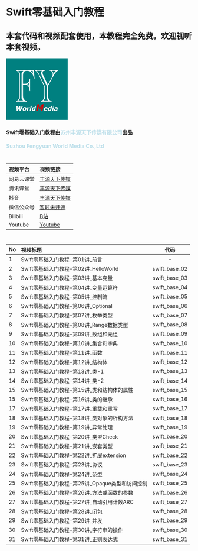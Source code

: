 # Swift零基础入门教程
## 本套代码和视频配套使用，本教程完全免费。欢迎视听本套视频。
![image info](./logo.png)

#### Swift零基础入门教程由<strong style="color: lightblue; opacity: 0.80;">苏州丰源天下传媒有限公司</strong>出品
#### <strong style="color: lightblue; opacity: 0.80;">Suzhou Fengyuan World Media Co.,Ltd</strong>

#
| 视频平台 | 视频链接 | 
|:-----------|:------------|
| 网易云课堂    |     [丰源天下传媒](https://study.163.com/provider/480000002275483/course.htm?share=2&shareId=480000002275483 "丰源天下传媒") |
| 腾讯课堂    |     [丰源天下传媒](https://fengyuantianxia.ke.qq.com/#tab=1&category=-1 "丰源天下传媒") |
| 抖音    |     [丰源天下传媒](https://student-api.iyincaishijiao.com/t/dWNtL5k/ "丰源天下传媒") |
| 微信公众号    |     [暂时未开通](暂时未开通 "暂时未开通") |
| Bilibili    |     [B站](https://space.bilibili.com/1311776362) |
| Youtube    |     [Youtube](https://www.youtube.com/channel/UCPPBnRw60xZ6VB1B-4B-rjQ/featured) |


# 
| No | 视频标题 | 代码 |
|:-----------|:------------|:------------:|
| 1    |     Swift零基础入门教程-第01讲_前言 |   -    |
| 2    |     Swift零基础入门教程-第02讲_HelloWorld |   swift_base_02    |
| 3    |     Swift零基础入门教程-第03讲_基本变量 |   swift_base_03    |
| 4    |     Swift零基础入门教程-第04讲_变量运算符 |  swift_base_04    |
| 5    |     Swift零基础入门教程-第05讲_控制流 |   swift_base_05    |
| 6    |     Swift零基础入门教程-第06讲_Optional |   swift_base_06    |
| 7    |     Swift零基础入门教程-第07讲_枚举类型 |   swift_base_07    |
| 8    |     Swift零基础入门教程-第08讲_Range数据类型 |   swift_base_08    |
| 9    |     Swift零基础入门教程-第09讲_数组和元组 |   swift_base_09    |
| 10    |     Swift零基础入门教程-第10讲_集合和字典 |   swift_base_10    |
| 11    |     Swift零基础入门教程-第11讲_函数 |   swift_base_11    |
| 12    |     Swift零基础入门教程-第12讲_结构体 |   swift_base_12    |
| 13    |     Swift零基础入门教程-第13讲_类-1 |   swift_base_13    |
| 14    |     Swift零基础入门教程-第14讲_类-2 |   swift_base_14    |
| 15    |     Swift零基础入门教程-第15讲_类和结构体的属性 |   swift_base_15   |
| 15    |     Swift零基础入门教程-第16讲_类的继承 |   swift_base_16    |
| 17    |     Swift零基础入门教程-第17讲_重载和重写 |  swift_base_17   |
| 18    |     Swift零基础入门教程-第18讲_类对象的析构方法 |   swift_base_18    |
| 19    |     Swift零基础入门教程-第19讲_异常处理 |   swift_base_19    |
| 20    |     Swift零基础入门教程-第20讲_类型Check |   swift_base_20    |
| 21    |     Swift零基础入门教程-第21讲_嵌套类型 |   swift_base_21    |
| 22    |     Swift零基础入门教程-第22讲_扩展extension |   swift_base_22    |
| 23    |     Swift零基础入门教程-第23讲_协议 |   swift_base_23    |
| 24    |     Swift零基础入门教程-第24讲_范型 |   swift_base_24    |
| 25    |     Swift零基础入门教程-第25讲_Opaque类型和访问控制 |   swift_base_25    |
| 26    |     Swift零基础入门教程-第26讲_方法或函数的参数 |   swift_base_26    |
| 27    |     Swift零基础入门教程-第27讲_自动引用计数ARC |   swift_base_27    |
| 28    |     Swift零基础入门教程-第28讲_闭包 |   swift_base_28    |
| 29    |     Swift零基础入门教程-第29讲_并发 |   swift_base_29    |
| 30    |     Swift零基础入门教程-第30讲_字符串的操作 |   swift_base_30    | 
| 31    |     Swift零基础入门教程-第31讲_正则表达式 |   swift_base_31    | 